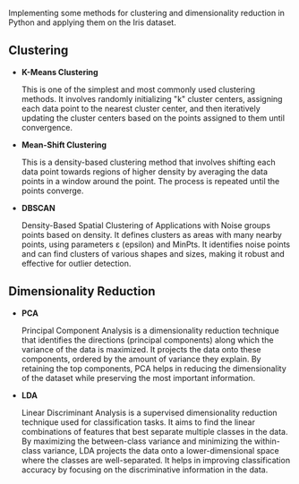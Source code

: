 Implementing some methods for clustering and dimensionality reduction in Python and applying them on the Iris dataset.

## Clustering
- **K-Means Clustering**

  This is one of the simplest and most commonly used clustering methods. It involves randomly initializing "k" cluster centers, assigning each data point to the nearest cluster center, and then iteratively updating the cluster centers based on the points assigned to them until convergence.

- **Mean-Shift Clustering**

  This is a density-based clustering method that involves shifting each data point towards regions of higher density by averaging the data points in a window around the point. The process is repeated until the points converge.

- **DBSCAN**

  Density-Based Spatial Clustering of Applications with Noise groups points based on density. It defines clusters as areas with many nearby points, using parameters ε (epsilon) and MinPts. It identifies noise points and can find clusters of various shapes and sizes, making it robust and effective for outlier detection.

## Dimensionality Reduction
- **PCA**

  Principal Component Analysis is a dimensionality reduction technique that identifies the directions (principal components) along which the variance of the data is maximized. It projects the data onto these components, ordered by the amount of variance they explain. By retaining the top components, PCA helps in reducing the dimensionality of the dataset while preserving the most important information.
  
- **LDA**

  Linear Discriminant Analysis is a supervised dimensionality reduction technique used for classification tasks. It aims to find the linear combinations of features that best separate multiple classes in the data. By maximizing the between-class variance and minimizing the within-class variance, LDA projects the data onto a lower-dimensional space where the classes are well-separated. It helps in improving classification accuracy by focusing on the discriminative information in the data.
